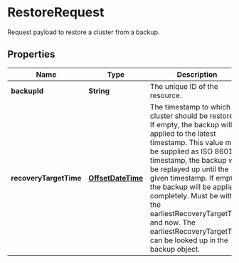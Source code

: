 

# RestoreRequest

Request payload to restore a cluster from a backup. 
## Properties

| Name | Type | Description | Notes |
| ------------ | ------------- | ------------- | ------------- |
| **backupId** | **String** | The unique ID of the resource. |  |
| **recoveryTargetTime** | [**OffsetDateTime**](OffsetDateTime.md) | The timestamp to which the cluster should be restored. If empty, the backup will be applied to the latest timestamp.  This value must be supplied as ISO 8601 timestamp, the backup will be replayed up until the given timestamp. If empty, the backup will be applied completely.  Must be within the earliestRecoveryTargetTime and now.  The earliestRecoveryTargetTime can be looked up in the backup object.  |  [optional] |


